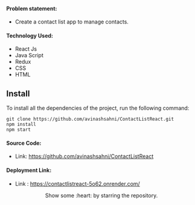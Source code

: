 #### Problem statement:
 - Create a contact list app to manage contacts.

#### Technology Used:
 - React Js
 - Java Script
 - Redux
 - CSS
 - HTML

 ## Install

To install all the dependencies of the project, run the following command:

    git clone https://github.com/avinashsahni/ContactListReact.git
    npm install
    npm start


#### Source Code:
 - Link: https://github.com/avinashsahni/ContactListReact


#### Deployment Link:
 - Link : https://contactlistreact-5o62.onrender.com/


<p align="center">
  Show some :heart: by starring the repository.
</p>

